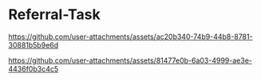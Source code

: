 # Referral-Task




https://github.com/user-attachments/assets/ac20b340-74b9-44b8-8781-30881b5b9e6d



https://github.com/user-attachments/assets/81477e0b-6a03-4999-ae3e-4436f0b3c4c5


